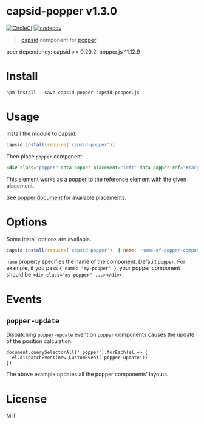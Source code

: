 # capsid-popper v1.3.0

[![CircleCI](https://circleci.com/gh/capsidjs/capsid-popper.svg?style=svg)](https://circleci.com/gh/capsidjs/capsid-popper)
[![codecov](https://codecov.io/gh/capsidjs/capsid-popper/branch/master/graph/badge.svg)](https://codecov.io/gh/capsidjs/capsid-popper)

> [capsid][] component for [popper][]

peer dependency: capsid >= 0.20.2, popper.js ^1.12.9

# Install

    npm install --save capsid-popper capsid popper.js

# Usage

Install the module to capsid:

```js
capsid.install(require('capsid-popper'))
```

Then place `popper` component:

```html
<div class="popper" data-popper-placement="left" data-popper-ref="#target">...</div>
```

This element works as a popper to the reference element with the given placement.

See [popper document][popper] for available placements.

# Options

Some install options are available.

```js
capsid.install(require('capsid-popper'), { name: 'name-of-popper-component' })
```

`name` property specifies the name of the component. Default `popper`. For example, if you pass `{ name: 'my-popper' }`, your popper component should be `<div class="my-popper" ...></div>`.

# Events

## `popper-update`

Dispatching `popper-update` event on `popper` components causes the update of the position calculation:

```
document.querySelectorAll('.popper').forEach(el => {
  el.dispatchEvent(new CustomEvent('popper-update'))
})
```

The above example updates all the popper components' layouts.

# License

MIT

[capsid]: https://capsid.js.org
[popper]: https://popper.js.org

